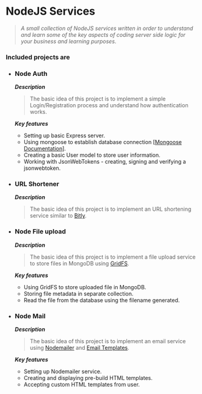 # NodeJS Services

> _A small collection of NodeJS services written in order to understand and learn some of the key aspects of coding server side logic for your business and learning purposes_.

### Included projects are
- ### Node Auth
	**_Description_**
	> The basic idea of this project is to implement a simple Login/Registration process and understand how authentication works.

	**_Key features_**
	- Setting up basic Express server.
	- Using mongoose to establish database connection [[Mongoose Documentation](https://mongoosejs.com/)].
	- Creating a basic User model to store user information.
	- Working with JsonWebTokens - creating, signing and verifying a jsonwebtoken.

- ### URL Shortener
	**_Description_**
	> The basic idea of this project is to implement an URL shortening service similar to [Bitly](https://bitly.com/).

- ### Node File upload
	**_Description_**
	> The basic idea of this project is to implement a file upload service to store files in MongoDB using [GridFS](https://docs.mongodb.com/manual/core/gridfs/).

	**_Key features_**
	- Using GridFS to store uploaded file in MongoDB.
	- Storing file metadata in separate collection.
	- Read the file from the database using the filename generated.

- ### Node Mail
	**_Description_**
	> The basic idea of this project is to implement an email service using [Nodemailer](https://nodemailer.com/about/) and [Email Templates](https://www.npmjs.com/package/email-templates).

	**_Key features_**
	- Setting up Nodemailer service.
	- Creating and displaying pre-build HTML templates.
	- Accepting custom HTML templates from user.